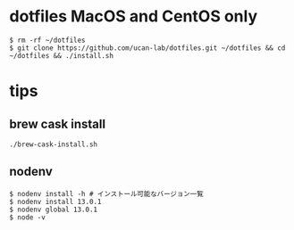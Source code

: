 # dotfiles MacOS and CentOS only

```
$ rm -rf ~/dotfiles
$ git clone https://github.com/ucan-lab/dotfiles.git ~/dotfiles && cd ~/dotfiles && ./install.sh
```

# tips

## brew cask install

```
./brew-cask-install.sh
```

## nodenv

```
$ nodenv install -h # インストール可能なバージョン一覧
$ nodenv install 13.0.1
$ nodenv global 13.0.1
$ node -v
```
